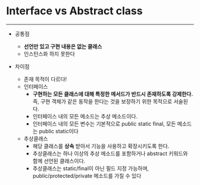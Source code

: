 # Interface vs Abstract class
---

- 공통점
  - **선언만 있고 구현 내용은 없는 클래스**
  - 인스턴스화 하지 못한다

- 차이점
  - 존재 목적이 다르다!
  - 인터페이스
    - **구현하는 모든 클래스에 대해 특정한 메서드가 반드시 존재하도록 강제한다.** 즉, 구현 객체가 같은 동작을 한다는 것을 보장하기 위한 목적으로 서술된다.
    - 인터페이스 내의 모든 메소드는 추상 메소드이다.
    - 인터페이스 내의 모든 변수는 기본적으로 public static final, 모든 메소드는 public static이다
  - 추상클래스
    - 해당 클래스를 **상속** 받아서 기능을 사용하고 확장시키도록 한다.
    - 추상클래스는 하나 이상의 추상 메소드를 포함하거나 abstract 키워드와 함께 선언된 클래스이다.
    - 추상클래스는 static/final이 아닌 필드 지정 가능하며, public/protected/private 메소드를 가질 수 있다
